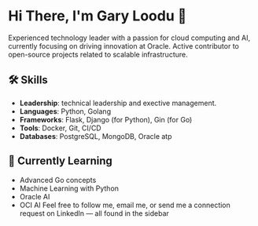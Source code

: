 # Hi There, I'm Gary Loodu 👋

Experienced technology leader with a passion for cloud computing and AI, currently focusing on driving innovation at Oracle. Active contributor to open-source projects related to scalable infrastructure.


## 🛠️ Skills
- **Leadership**: technical leadership and exective management. 
- **Languages**: Python, Golang
- **Frameworks**: Flask, Django (for Python), Gin (for Go)
- **Tools**: Docker, Git, CI/CD
- **Databases**: PostgreSQL, MongoDB, Oracle atp

## 🌱 Currently Learning
- Advanced Go concepts
- Machine Learning with Python
- Oracle AI
- OCI AI 
Feel free to follow me, email me, or send me a connection request on LinkedIn — all found in the sidebar 
